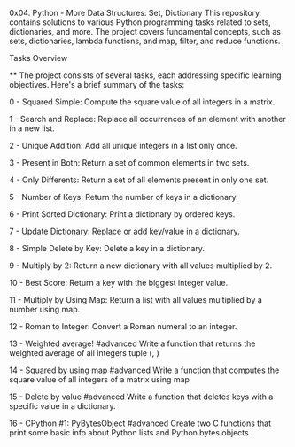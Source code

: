 0x04. Python - More Data Structures: Set, Dictionary
This repository contains solutions to various Python programming tasks related to sets, dictionaries, and more. The project covers fundamental concepts, such as sets, dictionaries, lambda functions, and map, filter, and reduce functions.

Tasks Overview

** The project consists of several tasks, each addressing specific learning objectives. Here's a brief summary of the tasks:

0 - Squared Simple: Compute the square value of all integers in a matrix.

1 - Search and Replace: Replace all occurrences of an element with another in a new list.

2 - Unique Addition: Add all unique integers in a list only once.

3 - Present in Both: Return a set of common elements in two sets.

4 - Only Differents: Return a set of all elements present in only one set.

5 - Number of Keys: Return the number of keys in a dictionary.

6 - Print Sorted Dictionary: Print a dictionary by ordered keys.

7 - Update Dictionary: Replace or add key/value in a dictionary.

8 - Simple Delete by Key: Delete a key in a dictionary.

9 - Multiply by 2: Return a new dictionary with all values multiplied by 2.

10 - Best Score: Return a key with the biggest integer value.

11 - Multiply by Using Map: Return a list with all values multiplied by a number using map.

12 - Roman to Integer: Convert a Roman numeral to an integer.

13 - Weighted average!
#advanced
Write a function that returns the weighted average of all integers tuple (<score>, <weight>)

14 - Squared by using map
#advanced
Write a function that computes the square value of all integers of a matrix using map

15 - Delete by value
#advanced
Write a function that deletes keys with a specific value in a dictionary.

16 - CPython #1: PyBytesObject
#advanced
Create two C functions that print some basic info about Python lists and Python bytes objects.
